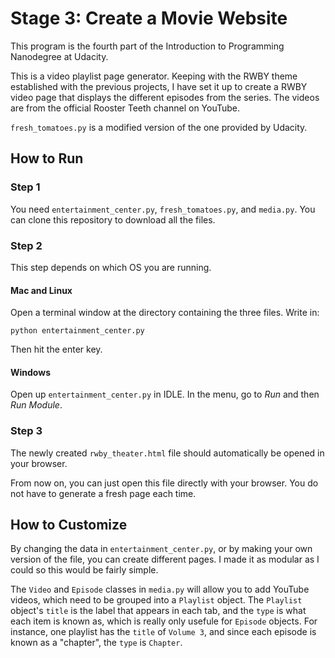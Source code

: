 Stage 3: Create a Movie Website
===============================

This program is the fourth part of the Introduction to Programming Nanodegree at Udacity.

This is a video playlist page generator. Keeping with the RWBY theme established with the previous projects, I have set it up to create a RWBY video page that displays the different episodes from the series. The videos are from the official Rooster Teeth channel on YouTube.

`fresh_tomatoes.py` is a modified version of the one provided by Udacity.


How to Run
----------

### Step 1

You need `entertainment_center.py`, `fresh_tomatoes.py`, and `media.py`. You can clone this repository to download all the files.

### Step 2

This step depends on which OS you are running.

#### Mac and Linux

Open a terminal window at the directory containing the three files. Write in:

```
python entertainment_center.py
```

Then hit the enter key.

#### Windows

Open up `entertainment_center.py` in IDLE. In the menu, go to _Run_ and then _Run Module_.


### Step 3

The newly created `rwby_theater.html` file should automatically be opened in your browser.

From now on, you can just open this file directly with your browser. You do not have to generate a fresh page each time.


How to Customize
----------------

By changing the data in `entertainment_center.py`, or by making your own version of the file, you can create different pages. I made it as modular as I could so this would be fairly simple.

The `Video` and `Episode` classes in `media.py` will allow you to add YouTube videos, which need to be grouped into a `Playlist` object. The `Playlist` object's `title` is the label that appears in each tab, and the `type` is what each item is known as, which is really only usefule for `Episode` objects. For instance, one playlist has the `title` of `Volume 3`, and since each episode is known as a "chapter", the `type` is `Chapter`.
